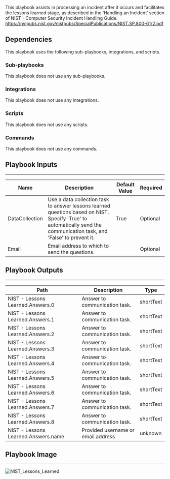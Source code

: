 This playbook assists in processing an incident after it occurs and facilitates the lessons learned stage,
as described in the ‘Handling an Incident’ section of NIST - Computer Security Incident Handling Guide.
https://nvlpubs.nist.gov/nistpubs/SpecialPublications/NIST.SP.800-61r2.pdf

## Dependencies
This playbook uses the following sub-playbooks, integrations, and scripts.

### Sub-playbooks
This playbook does not use any sub-playbooks.

### Integrations
This playbook does not use any integrations.

### Scripts
This playbook does not use any scripts.

### Commands
This playbook does not use any commands.

## Playbook Inputs
---

| **Name** | **Description** | **Default Value** | **Required** |
| --- | --- | --- | --- |
| DataCollection | Use a data collection task to answer lessons learned questions based on NIST. Specify 'True' to automatically send the communication task, and 'False'  to prevent it. | True | Optional |
| Email | Email address to which to send the questions. |  | Optional |

## Playbook Outputs
---

| **Path** | **Description** | **Type** |
| --- | --- | --- |
| NIST - Lessons Learned.Answers.0 | Answer to communication task. | shortText |
| NIST - Lessons Learned.Answers.1 | Answer to communication task. | shortText |
| NIST - Lessons Learned.Answers.2 | Answer to communication task. | shortText |
| NIST - Lessons Learned.Answers.3 | Answer to communication task. | shortText |
| NIST - Lessons Learned.Answers.4 | Answer to communication task. | shortText |
| NIST - Lessons Learned.Answers.5 | Answer to communication task. | shortText |
| NIST - Lessons Learned.Answers.6 | Answer to communication task. | shortText |
| NIST - Lessons Learned.Answers.7 | Answer to communication task. | shortText |
| NIST - Lessons Learned.Answers.8 | Answer to communication task. | shortText |
| NIST - Lessons Learned.Answers.name | Provided username or email address | unknown |

## Playbook Image
---
![NIST_Lessons_Learned](../doc_files/Access_Investigation_-_Generic_-_NIST.png)
